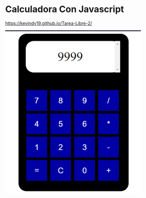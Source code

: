 # Calculadora Con Javascript

https://kevindv19.github.io/Tarea-Libre-2/

<div><img src="calculadora.png"></div>
